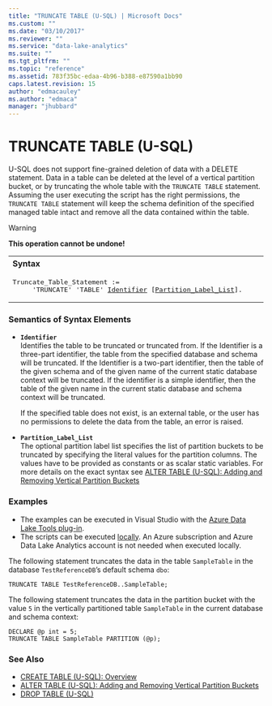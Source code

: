```yaml
---
title: "TRUNCATE TABLE (U-SQL) | Microsoft Docs"
ms.custom: ""
ms.date: "03/10/2017"
ms.reviewer: ""
ms.service: "data-lake-analytics"
ms.suite: ""
ms.tgt_pltfrm: ""
ms.topic: "reference"
ms.assetid: 783f35bc-edaa-4b96-b388-e87590a1bb90
caps.latest.revision: 15
author: "edmacauley"
ms.author: "edmaca"
manager: "jhubbard"
---
```

# TRUNCATE TABLE (U-SQL)
U-SQL does not support fine-grained deletion of data with a DELETE statement. Data in a table can be deleted at the level of a vertical partition bucket, or by truncating the whole table with the `TRUNCATE TABLE` statement. Assuming the user executing the script has the right permissions, the `TRUNCATE TABLE` statement will keep the schema definition of the specified managed table intact and remove all the data contained within the table.   
  
> [!WARNING]
> **This operation cannot be undone!**

<table><th align="left">Syntax</th><tr><td><pre>
Truncate_Table_Statement :=                                                                              
     'TRUNCATE' 'TABLE' <a href="#ident">Identifier</a> [<a href="#ptl">Partition_Label_List</a>].
</pre></td></tr></table>
   
### Semantics of Syntax Elements  
- <a name="ident"></a>**`Identifier`**  
  Identifies the table to be truncated or truncated from. If the Identifier is a three-part identifier, the table from the specified database and schema will be truncated. If the Identifier is a two-part identifier, then the table of the given schema and of the given name of the current static database context will be truncated. If the identifier is a simple identifier, then the table of the given name in the current static database and schema context will be truncated.  

  If the specified table does not exist, is an external table, or the user has no permissions to delete the data from the table, an error is raised.   
  
- <a name="ptl"></a>**`Partition_Label_List`**  
  The optional partition label list specifies the list of partition buckets to be truncated by specifying the literal values for the partition columns. The values have to be provided as constants or as scalar static variables. For more details on the exact syntax see [ALTER TABLE (U-SQL): Adding and Removing Vertical Partition Buckets](alter-table-u-sql-adding-and-removing-vertical-partition-buckets.md)
  
  
### Examples  
- The examples can be executed in Visual Studio with the [Azure Data Lake Tools plug-in](https://www.microsoft.com/download/details.aspx?id=49504).  
- The scripts can be executed [locally](https://docs.microsoft.com/azure/data-lake-analytics/data-lake-analytics-data-lake-tools-get-started#run-u-sql-locally).  An Azure subscription and Azure Data Lake Analytics account is not needed when executed locally.

The following statement truncates the data in the table `SampleTable` in the database `TestReferenceDB`’s default schema `dbo`:  
```  
TRUNCATE TABLE TestReferenceDB..SampleTable;  
```  
  
The following statement truncates the data in the partition bucket with the value `5` in the vertically partitioned table `SampleTable` in the current database and schema context:  
```  
DECLARE @p int = 5;  
TRUNCATE TABLE SampleTable PARTITION (@p);  
```  
### See Also  
* [CREATE TABLE (U-SQL): Overview](create-table-u-sql-overview.md)  
* [ALTER TABLE (U-SQL): Adding and Removing Vertical Partition Buckets](alter-table-u-sql-adding-and-removing-vertical-partition-buckets.md)
* [DROP TABLE (U-SQL)](drop-table-u-sql.md)  
  
  
